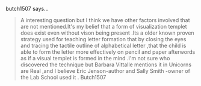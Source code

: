 butch1507 says…
>	 A interesting question but I think we have other factors involved that are not mentioned.It's my belief that a form of visualization templet does exist even without vison being present .Its a older known proven strategy used for teaching letter formation that by closing the eyes and tracing the tactile outline of alphabetical letter ,that the child is able to form the letter more effectively on pencil and paper afterwords as if a visual templet is formed in the mind .I'm not sure who discovered the technique but Barbara Vittalle mentions it in  Unicorns are Real ,and I believe Eric Jenson-author  and Sally Smith -owner of the Lab School used it .
>	Butch1507
